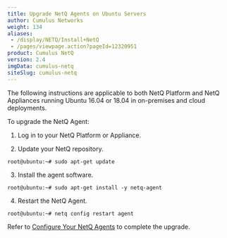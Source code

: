 ```yaml
---
title: Upgrade NetQ Agents on Ubuntu Servers
author: Cumulus Networks
weight: 134
aliases:
 - /display/NETQ/Install+NetQ
 - /pages/viewpage.action?pageId=12320951
product: Cumulus NetQ
version: 2.4
imgData: cumulus-netq
siteSlug: cumulus-netq
---
```

The following instructions are applicable to both NetQ Platform and NetQ Appliances running Ubuntu 16.04 or 18.04 in on-premises and cloud deployments.

To upgrade the NetQ Agent:

1. Log in to your NetQ Platform or Appliance.

2. Update your NetQ repository.

```
root@ubuntu:~# sudo apt-get update
```

3. Install the agent software.

```
root@ubuntu:~# sudo apt-get install -y netq-agent
```

4. Restart the NetQ Agent.

```
root@ubuntu:~# netq config restart agent
```

Refer to [Configure Your NetQ Agents](../../Install-NetQ/Install-NetQ-Agents-and-CLI-on-Ubuntu/#configure-your-netq-agents/) to complete the upgrade.
